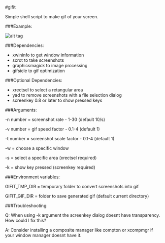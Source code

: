 #gifit

Simple shell script to make gif of your screen.


###Example:

![alt tag](http://s24.postimg.org/h6dln48j9/2015_12_23_03_21_53_gif.gif)


###Dependencies:

* xwininfo to get window information
* scrot to take screenshots
* graphicsmagick to image processing
* gifsicle to gif optimization

###Optional Dependencies:

* xrectsel to select a retangular area
* yad to remove screenshots with a file selection dialog
* screenkey 0.8 or later to show pressed keys

###Arguments:

-n number = screenshot rate - 1-30 (default 10/s)

-v number = gif speed factor - 0.1-4 (default 1)

-t number = screenshot scale factor - 0.1-4 (default 1)

-w = choose a specific window

-s = select a specific area (xrectsel required)

-k = show key pressed (screenkey required)


###Environment variables:

GIFIT_TMP_DIR = temporary folder to convert screenshots into gif

GIFIT_GIF_DIR = folder to save generated gif (default current directory)

###Troubleshooting

Q: When using -k argument the screenkey dialog doesnt have transparency. How could I fix this?

A: Consider installing a composite manager like compton or xcompmgr if your window manager doesnt have it.

